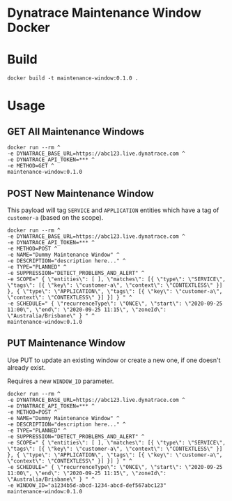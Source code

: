 # Dynatrace Maintenance Window Docker

# Build
```
docker build -t maintenance-window:0.1.0 .
```

# Usage

## GET All Maintenance Windows
```
docker run --rm ^
-e DYNATRACE_BASE_URL=https://abc123.live.dynatrace.com ^
-e DYNATRACE_API_TOKEN=*** ^
-e METHOD=GET ^
maintenance-window:0.1.0
```

## POST New Maintenance Window
This payload will tag `SERVICE` and `APPLICATION` entities which have a tag of `customer-a` (based on the scope).

```
docker run --rm ^
-e DYNATRACE_BASE_URL=https://abc123.live.dynatrace.com ^
-e DYNATRACE_API_TOKEN=*** ^
-e METHOD=POST ^
-e NAME="Dummy Maintenance Window" ^
-e DESCRIPTION="description here..." ^
-e TYPE="PLANNED" ^
-e SUPPRESSION="DETECT_PROBLEMS_AND_ALERT" ^
-e SCOPE=" { \"entities\": [ ], \"matches\": [{ \"type\": \"SERVICE\", \"tags\": [{ \"key\": \"customer-a\", \"context\": \"CONTEXTLESS\" }] }, { \"type\": \"APPLICATION\", \"tags\": [{ \"key\": \"customer-a\", \"context\": \"CONTEXTLESS\" }] }] } " ^
-e SCHEDULE=" { \"recurrenceType\": \"ONCE\", \"start\": \"2020-09-25 11:00\", \"end\": \"2020-09-25 11:15\", \"zoneId\": \"Australia/Brisbane\" } " ^
maintenance-window:0.1.0
```

## PUT Maintenance Window
Use PUT to update an existing window or create a new one, if one doesn't already exist.

Requires a new `WINDOW_ID` parameter.

```
docker run --rm ^
-e DYNATRACE_BASE_URL=https://abc123.live.dynatrace.com ^
-e DYNATRACE_API_TOKEN=*** ^
-e METHOD=POST ^
-e NAME="Dummy Maintenance Window" ^
-e DESCRIPTION="description here..." ^
-e TYPE="PLANNED" ^
-e SUPPRESSION="DETECT_PROBLEMS_AND_ALERT" ^
-e SCOPE=" { \"entities\": [ ], \"matches\": [{ \"type\": \"SERVICE\", \"tags\": [{ \"key\": \"customer-a\", \"context\": \"CONTEXTLESS\" }] }, { \"type\": \"APPLICATION\", \"tags\": [{ \"key\": \"customer-a\", \"context\": \"CONTEXTLESS\" }] }] } " ^
-e SCHEDULE=" { \"recurrenceType\": \"ONCE\", \"start\": \"2020-09-25 11:00\", \"end\": \"2020-09-25 11:15\", \"zoneId\": \"Australia/Brisbane\" } " ^
-e WINDOW_ID="a1234b5d-abcd-1234-abcd-def567abc123"
maintenance-window:0.1.0
```